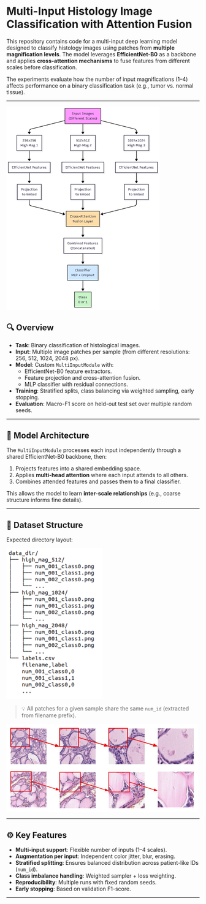 # Multi-Input Histology Image Classification with Attention Fusion

This repository contains code for a multi-input deep learning model designed to classify histology images using patches from **multiple magnification levels**. The model leverages **EfficientNet-B0** as a backbone and applies **cross-attention mechanisms** to fuse features from different scales before classification.

The experiments evaluate how the number of input magnifications (1–4) affects performance on a binary classification task (e.g., tumor vs. normal tissue).

---

<img src="https://github.com/Ruiu4317/Multi_input_network-Histologia-/blob/main/Model_diagr.png" width="400">

## 🔍 Overview

- **Task**: Binary classification of histological images.
- **Input**: Multiple image patches per sample (from different resolutions: 256, 512, 1024, 2048 px).
- **Model**: Custom `MultiInputModule` with:
  - EfficientNet-B0 feature extractors.
  - Feature projection and cross-attention fusion.
  - MLP classifier with residual connections.
- **Training**: Stratified splits, class balancing via weighted sampling, early stopping.
- **Evaluation**: Macro-F1 score on held-out test set over multiple random seeds.

---

## 🧱 Model Architecture

The `MultiInputModule` processes each input independently through a shared EfficientNet-B0 backbone, then:

1. Projects features into a shared embedding space.
2. Applies **multi-head attention** where each input attends to all others.
3. Combines attended features and passes them to a final classifier.

This allows the model to learn **inter-scale relationships** (e.g., coarse structure informs fine details).

---

## 📁 Dataset Structure

Expected directory layout:

<img src="https://github.com/Ruiu4317/Multi_input_network-Histologia-/blob/main/dataset_structure.png" width="250">


> 💡 All patches for a given sample share the same `num_id` (extracted from filename prefix).

<img src="https://github.com/Ruiu4317/Multi_input_network-Histologia-/blob/main/Image_example.png" width="500">

---

## ⚙️ Key Features

- **Multi-input support**: Flexible number of inputs (1–4 scales).
- **Augmentation per input**: Independent color jitter, blur, erasing.
- **Stratified splitting**: Ensures balanced distribution across patient-like IDs (`num_id`).
- **Class imbalance handling**: Weighted sampler + loss weighting.
- **Reproducibility**: Multiple runs with fixed random seeds.
- **Early stopping**: Based on validation F1-score.

---

